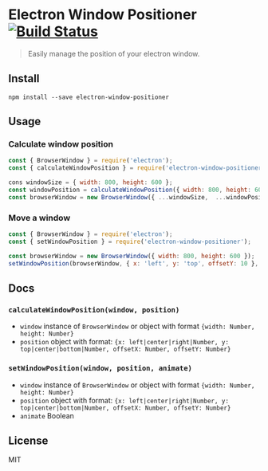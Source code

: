 # Electron Window Positioner [![Build Status](https://travis-ci.org/tamas-pap/electron-window-positioner.svg?branch=master)](https://travis-ci.org/tamas-pap/electron-window-positioner)

> Easily manage the position of your electron window.

## Install

```
npm install --save electron-window-positioner
```

## Usage

### Calculate window position

```Javascript
const { BrowserWindow } = require('electron');
const { calculateWindowPosition } = require('electron-window-positioner');

cons windowSize = { width: 800, height: 600 };
const windowPosition = calculateWindowPosition({ width: 800, height: 600 }, { x: 'center', y: 'top' }); // {x: Number, y: Number}
const browserWindow = new BrowserWindow({ ...windowSize,  ...windowPosition});
```

### Move a window

```Javascript
const { BrowserWindow } = require('electron');
const { setWindowPosition } = require('electron-window-positioner');

const browserWindow = new BrowserWindow({ width: 800, height: 600 });
setWindowPosition(browserWindow, { x: 'left', y: 'top', offsetY: 10 }, true);
```

## Docs

### `calculateWindowPosition(window, position)`

* `window` instance of `BrowserWindow` or object with format `{width: Number, height: Number}`
* `position` object with format: `{x: left|center|right|Number, y: top|center|bottom|Number, offsetX: Number, offsetY: Number}`

### `setWindowPosition(window, position, animate)`

* `window` instance of `BrowserWindow` or object with format `{width: Number, height: Number}`
* `position` object with format: `{x: left|center|right|Number, y: top|center|bottom|Number, offsetX: Number, offsetY: Number}`
* `animate` Boolean

## License

MIT
